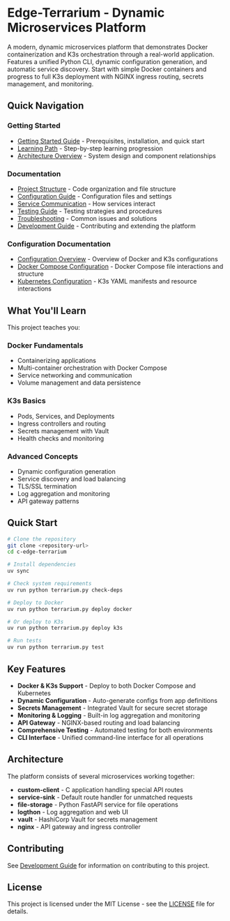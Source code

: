 # Edge-Terrarium - Dynamic Microservices Platform

A modern, dynamic microservices platform that demonstrates Docker containerization and K3s orchestration through a real-world application. Features a unified Python CLI, dynamic configuration generation, and automatic service discovery. Start with simple Docker containers and progress to full K3s deployment with NGINX ingress routing, secrets management, and monitoring.

## Quick Navigation

### Getting Started
- [Getting Started Guide](docs/getting-started.md) - Prerequisites, installation, and quick start
- [Learning Path](docs/learning-path.md) - Step-by-step learning progression
- [Architecture Overview](docs/architecture.md) - System design and component relationships

### Documentation
- [Project Structure](docs/project-structure.md) - Code organization and file structure
- [Configuration Guide](docs/configuration.md) - Configuration files and settings
- [Service Communication](docs/service-communication.md) - How services interact
- [Testing Guide](docs/testing.md) - Testing strategies and procedures
- [Troubleshooting](docs/troubleshooting.md) - Common issues and solutions
- [Development Guide](docs/development.md) - Contributing and extending the platform

### Configuration Documentation
- [Configuration Overview](configs/README.md) - Overview of Docker and K3s configurations
- [Docker Compose Configuration](configs/docker/README.md) - Docker Compose file interactions and structure
- [Kubernetes Configuration](configs/k3s/README.md) - K3s YAML manifests and resource interactions

## What You'll Learn

This project teaches you:

### Docker Fundamentals
- Containerizing applications
- Multi-container orchestration with Docker Compose
- Service networking and communication
- Volume management and data persistence

### K3s Basics
- Pods, Services, and Deployments
- Ingress controllers and routing
- Secrets management with Vault
- Health checks and monitoring

### Advanced Concepts
- Dynamic configuration generation
- Service discovery and load balancing
- TLS/SSL termination
- Log aggregation and monitoring
- API gateway patterns

## Quick Start

```bash
# Clone the repository
git clone <repository-url>
cd c-edge-terrarium

# Install dependencies
uv sync

# Check system requirements
uv run python terrarium.py check-deps

# Deploy to Docker
uv run python terrarium.py deploy docker

# Or deploy to K3s
uv run python terrarium.py deploy k3s

# Run tests
uv run python terrarium.py test
```

## Key Features

- **Docker & K3s Support** - Deploy to both Docker Compose and Kubernetes
- **Dynamic Configuration** - Auto-generate configs from app definitions
- **Secrets Management** - Integrated Vault for secure secret storage
- **Monitoring & Logging** - Built-in log aggregation and monitoring
- **API Gateway** - NGINX-based routing and load balancing
- **Comprehensive Testing** - Automated testing for both environments
- **CLI Interface** - Unified command-line interface for all operations

## Architecture

The platform consists of several microservices working together:

- **custom-client** - C application handling special API routes
- **service-sink** - Default route handler for unmatched requests
- **file-storage** - Python FastAPI service for file operations
- **logthon** - Log aggregation and web UI
- **vault** - HashiCorp Vault for secrets management
- **nginx** - API gateway and ingress controller

## Contributing

See [Development Guide](docs/development.md) for information on contributing to this project.

## License

This project is licensed under the MIT License - see the [LICENSE](LICENSE) file for details.
